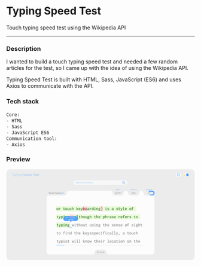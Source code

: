 # Typing Speed Test

Touch typing speed test using the Wikipedia API

---

### Description

<p>I wanted to build a touch typing speed test and needed a few random articles for the test, so I came up with the idea of using the Wikipedia API.</p>

<p>Typing Speed Test is built with HTML, Sass, JavaScript (ES6) and uses Axios to communicate with the API.</p>

### Tech stack

```
Core:
- HTML
- Sass
- JavaScript ES6
Communication tool:
- Axios
```

### Preview

<img src="/preview.png" style="border-radius:10px;" />
